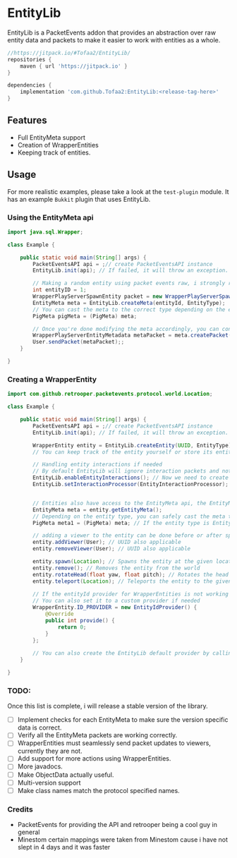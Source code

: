 # EntityLib
EntityLib is a PacketEvents addon that provides an abstraction over raw entity data and packets to make it easier to work with entities as a whole.

```groovy
//https://jitpack.io/#Tofaa2/EntityLib/
repositories {
    maven { url 'https://jitpack.io' }
}

dependencies {
    implementation 'com.github.Tofaa2:EntityLib:<release-tag-here>'
}
```


## Features
- Full EntityMeta support
- Creation of WrapperEntities
- Keeping track of entities.



## Usage

For more realistic examples, please take a look at the `test-plugin` module. It has an example `Bukkit` plugin that uses EntityLib.

### Using the EntityMeta api

```java
import java.sql.Wrapper;

class Example {

    public static void main(String[] args) {
        PacketEventsAPI api = ;// create PacketEventsAPI instance
        EntityLib.init(api); // If failed, it will throw an exception.

        // Making a random entity using packet events raw, i strongly recommend using the EntityLib#createEntity method instead
        int entityID = 1;
        WrapperPlayServerSpawnEntity packet = new WrapperPlayServerSpawnEntity(constructor args);
        EntityMeta meta = EntityLib.createMeta(entityId, EntityType);
        // You can cast the meta to the correct type depending on the entity type
        PigMeta pigMeta = (PigMeta) meta;

        // Once you're done modifying the meta accordingly, you can convert it to a packet, and send it to whoever you want for them  to see the changes.
        WrapperPlayServerEntityMetadata metaPacket = meta.createPacket();
        User.sendPacket(metaPacket);;
    }

}
```

### Creating a WrapperEntity

```java
import com.github.retrooper.packetevents.protocol.world.Location;

class Example {

    public static void main(String[] args) {
        PacketEventsAPI api = ;// create PacketEventsAPI instance
        EntityLib.init(api); // If failed, it will throw an exception.

        WrapperEntity entity = EntityLib.createEntity(UUID, EntityType);
        // You can keep track of the entity yourself or store its entityId or uuid and fetch it using EntityLib#getEntity

        // Handling entity interactions if needed
        // By default EntityLib will ignore interaction packets and not handle them. You can enable this if needed
        EntityLib.enableEntityInteractions(); // Now we need to create an interaction handler
        EntityLib.setInteractionProcessor(EntityInteractionProcessor);


        // Entities also have access to the EntityMeta api, the EntityMeta api can be used seperately from wrapper entities but also can be used together
        EntityMeta meta = entity.getEntityMeta();
        // Depending on the entity type, you can safely cast the meta to the correct type
        PigMeta meta1 = (PigMeta) meta; // If the entity type is EntityTypes.PIG

        // adding a viewer to the entity can be done before or after spawn, doesnt matter
        entity.addViewer(User); // UUID also applicable
        entity.removeViewer(User); // UUID also applicable

        entity.spawn(Location); // Spawns the entity at the given location
        entity.remove(); // Removes the entity from the world
        entity.rotateHead(float yaw, float pitch); // Rotates the head of the entity
        entity.teleport(Location); // Teleports the entity to the given location.
        
        // If the entityId provider for WrapperEntities is not working for you or needs changing, you can get it from WrapperEntity#ID_PROVIDER
        // You can also set it to a custom provider if needed
        WrapperEntity.ID_PROVIDER = new EntityIdProvider() {
            @Override
            public int provide() {
                return 0;
            }
        };
        
        // You can also create the EntityLib default provider by calling EntityIdProvider.simple();
    }

}

```

### TODO:
Once this list is complete, i will release a stable version of the library.
- [ ] Implement checks for each EntityMeta to make sure the version specific data is correct.
- [ ] Verify all the EntityMeta packets are working correctly.
- [ ] WrapperEntities must seamlessly send packet updates to viewers, currently they are not.
- [ ] Add support for more actions using WrapperEntities.
- [ ] More javadocs.
- [ ] Make ObjectData actually useful.
- [ ] Multi-version support
- [ ] Make class names match the protocol specified names.

### Credits
- PacketEvents for providing the API and retrooper being a cool guy in general
- Minestom certain mappings were taken from Minestom cause i have not slept in 4 days and it was faster